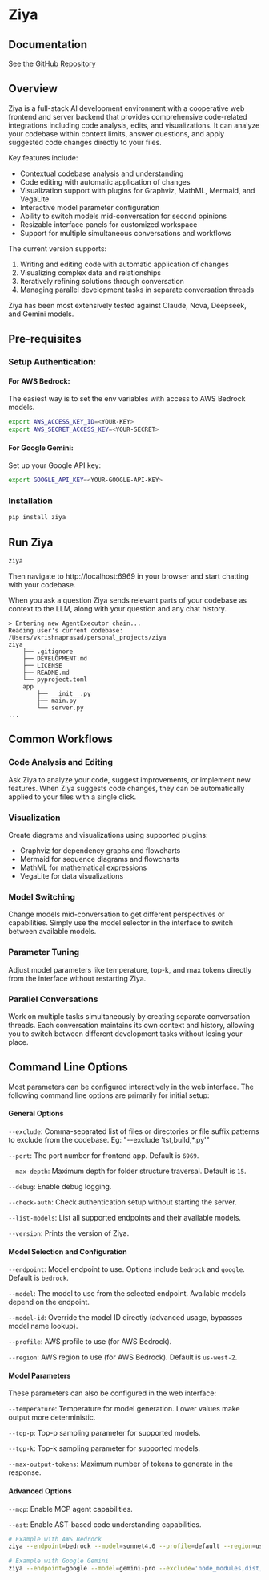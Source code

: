 # Ziya

## Documentation
See the [GitHub Repository](https://github.com/ziya-ai/ziya)

## Overview
Ziya is a full-stack AI development environment with a cooperative web frontend and server backend that provides comprehensive code-related integrations including code analysis, edits, and visualizations. It can analyze your codebase within context limits, answer questions, and apply suggested code changes directly to your files.

Key features include:
- Contextual codebase analysis and understanding
- Code editing with automatic application of changes
- Visualization support with plugins for Graphviz, MathML, Mermaid, and VegaLite
- Interactive model parameter configuration
- Ability to switch models mid-conversation for second opinions
- Resizable interface panels for customized workspace
- Support for multiple simultaneous conversations and workflows

The current version supports:
1. Writing and editing code with automatic application of changes
2. Visualizing complex data and relationships
3. Iteratively refining solutions through conversation
4. Managing parallel development tasks in separate conversation threads

Ziya has been most extensively tested against Claude, Nova, Deepseek, and Gemini models.

## Pre-requisites
### Setup Authentication:

#### For AWS Bedrock:
The easiest way is to set the env variables with access to AWS Bedrock models.

```bash
export AWS_ACCESS_KEY_ID=<YOUR-KEY>
export AWS_SECRET_ACCESS_KEY=<YOUR-SECRET>
```

#### For Google Gemini:
Set up your Google API key:

```bash
export GOOGLE_API_KEY=<YOUR-GOOGLE-API-KEY>
```

### Installation

```bash
pip install ziya
```

## Run Ziya

```bash 
ziya
```
Then navigate to http://localhost:6969 in your browser and start chatting with your codebase. 

When you ask a question Ziya sends relevant parts of your codebase as context to the LLM, along with your question and any chat history.
```
> Entering new AgentExecutor chain...
Reading user's current codebase: /Users/vkrishnaprasad/personal_projects/ziya
ziya
    ├── .gitignore
    ├── DEVELOPMENT.md
    ├── LICENSE
    ├── README.md
    └── pyproject.toml
    app
        ├── __init__.py
        ├── main.py
        └── server.py
...
```

## Common Workflows

### Code Analysis and Editing
Ask Ziya to analyze your code, suggest improvements, or implement new features. When Ziya suggests code changes, they can be automatically applied to your files with a single click.

### Visualization
Create diagrams and visualizations using supported plugins:
- Graphviz for dependency graphs and flowcharts
- Mermaid for sequence diagrams and flowcharts
- MathML for mathematical expressions
- VegaLite for data visualizations

### Model Switching
Change models mid-conversation to get different perspectives or capabilities. Simply use the model selector in the interface to switch between available models.

### Parameter Tuning
Adjust model parameters like temperature, top-k, and max tokens directly from the interface without restarting Ziya.

### Parallel Conversations
Work on multiple tasks simultaneously by creating separate conversation threads. Each conversation maintains its own context and history, allowing you to switch between different development tasks without losing your place.

## Command Line Options

Most parameters can be configured interactively in the web interface. The following command line options are primarily for initial setup:

#### General Options
`--exclude`: Comma-separated list of files or directories or file suffix patterns to exclude from the codebase. Eg: "--exclude 'tst,build,*.py'"

`--port`: The port number for frontend app. Default is `6969`.

`--max-depth`: Maximum depth for folder structure traversal. Default is `15`.

`--debug`: Enable debug logging.

`--check-auth`: Check authentication setup without starting the server.

`--list-models`: List all supported endpoints and their available models.

`--version`: Prints the version of Ziya.

#### Model Selection and Configuration
`--endpoint`: Model endpoint to use. Options include `bedrock` and `google`. Default is `bedrock`.

`--model`: The model to use from the selected endpoint. Available models depend on the endpoint.

`--model-id`: Override the model ID directly (advanced usage, bypasses model name lookup).

`--profile`: AWS profile to use (for AWS Bedrock).

`--region`: AWS region to use (for AWS Bedrock). Default is `us-west-2`.

#### Model Parameters
These parameters can also be configured in the web interface:

`--temperature`: Temperature for model generation. Lower values make output more deterministic.

`--top-p`: Top-p sampling parameter for supported models.

`--top-k`: Top-k sampling parameter for supported models.

`--max-output-tokens`: Maximum number of tokens to generate in the response.

#### Advanced Options

`--mcp`: Enable MCP agent capabilities.

`--ast`: Enable AST-based code understanding capabilities.

```bash
# Example with AWS Bedrock
ziya --endpoint=bedrock --model=sonnet4.0 --profile=default --region=us-east-1 --exclude='node_modules,dist,*.pyc'

# Example with Google Gemini
ziya --endpoint=google --model=gemini-pro --exclude='node_modules,dist,*.pyc'
```
